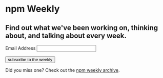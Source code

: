 <hgroup>
  <h1>npm Weekly</h1>
  <h2>Find out what we've been working on, thinking about, and talking about every week.</h2>
</hgroup>

<form action="//npmjs.us9.list-manage.com/subscribe/post?u=077dfd41302a71310cef619e5&amp;id=e17fe5d778" method="post" id="mc-embedded-subscribe-form" name="mc-embedded-subscribe-form" class="validate" target="_blank" novalidate>

  <label for="mce-EMAIL">Email Address</label>
  <input type="email" value="" name="EMAIL" class="required email" id="mce-EMAIL" required="required" autocorrect="off" autocapitalize="off">

  <div id="mce-responses" class="clear">
    <div class="response" id="mce-error-response" style="display:none"></div>
    <div class="response" id="mce-success-response" style="display:none"></div>
  </div>

  <!-- real people should not fill this in and expect good things - do not remove this or risk form bot signups-->
  <div style="position: absolute; left: -5000px;">
    <input type="text" name="b_077dfd41302a71310cef619e5_e17fe5d778" tabindex="-1" value="">
  </div>

  <div class="clear">
    <input type="submit" value="subscribe to the weekly" class="full-width" name="subscribe" id="mc-embedded-subscribe" class="button">
  </div>

</form>

<script type='text/javascript' src='//s3.amazonaws.com/downloads.mailchimp.com/js/mc-validate.js'></script><script type='text/javascript'>(function($) {window.fnames = new Array(); window.ftypes = new Array();fnames[0]='EMAIL';ftypes[0]='email';fnames[1]='FNAME';ftypes[1]='text';fnames[2]='LNAME';ftypes[2]='text';}(jQuery));var $mcj = jQuery.noConflict(true);</script>

<p>
  Did you miss one? Check out the <a href="http://us9.campaign-archive2.com/home/?u=077dfd41302a71310cef619e5&id=e17fe5d778" title="View previous campaigns">npm weekly archive</a>.
</p>
